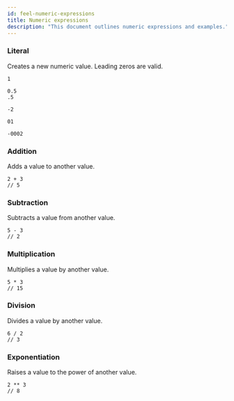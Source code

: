 ```yaml
---
id: feel-numeric-expressions
title: Numeric expressions
description: "This document outlines numeric expressions and examples."
---
```


### Literal

Creates a new numeric value. Leading zeros are valid.

```feel
1

0.5
.5

-2

01

-0002
```

### Addition

Adds a value to another value.

```feel
2 + 3
// 5
```

### Subtraction

Subtracts a value from another value.

```feel
5 - 3
// 2
```

### Multiplication

Multiplies a value by another value.

```feel
5 * 3
// 15
```

### Division

Divides a value by another value.

```feel
6 / 2
// 3
```

### Exponentiation

Raises a value to the power of another value.

```feel
2 ** 3
// 8
```
